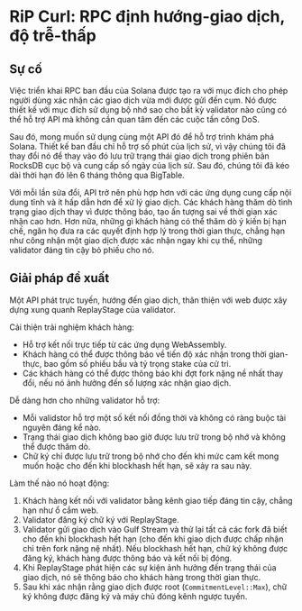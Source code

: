 # RiP Curl: RPC định hướng-giao dịch, độ trễ-thấp

## Sự cố

Việc triển khai RPC ban đầu của Solana được tạo ra với mục đích cho phép người dùng xác nhận các giao dịch vừa mới được gửi đến cụm. Nó được thiết kế với mục đích sử dụng bộ nhớ sao cho bất kỳ validator nào cũng có thể hỗ trợ API mà không cần quan tâm đến các cuộc tấn công DoS.

Sau đó, mong muốn sử dụng cùng một API đó để hỗ trợ trình khám phá Solana. Thiết kế ban đầu chỉ hỗ trợ số phút của lịch sử, vì vậy chúng tôi đã thay đổi nó để thay vào đó lưu trữ trạng thái giao dịch trong phiên bản RocksDB cục bộ và cung cấp số ngày của lịch sử. Sau đó, chúng tôi đã kéo dài thời hạn đó lên 6 tháng thông qua BigTable.

Với mỗi lần sửa đổi, API trở nên phù hợp hơn với các ứng dụng cung cấp nội dung tĩnh và ít hấp dẫn hơn để xử lý giao dịch. Các khách hàng thăm dò tình trạng giao dịch thay vì được thông báo, tạo ấn tượng sai về thời gian xác nhận cao hơn. Hơn nữa, những gì khách hàng có thể thăm dò ý kiến ​​bị hạn chế, ngăn họ đưa ra các quyết định hợp lý trong thời gian thực, chẳng hạn như công nhận một giao dịch được xác nhận ngay khi cụ thể, những validator đáng tin cậy bỏ phiếu cho nó.

## Giải pháp đề xuất

Một API phát trực tuyến, hướng đến giao dịch, thân thiện với web được xây dựng xung quanh ReplayStage của validator.

Cải thiện trải nghiệm khách hàng:

* Hỗ trợ kết nối trực tiếp từ các ứng dụng WebAssembly.
* Khách hàng có thể được thông báo về tiến độ xác nhận trong thời gian-thực, bao gồm số phiếu bầu và tỷ trọng stake của cử tri.
* Các khách hàng có thể được thông báo khi đợt fork nặng nề nhất thay đổi, nếu nó ảnh hưởng đến số lượng xác nhận giao dịch.

Dễ dàng hơn cho những validator hỗ trợ:

* Mỗi validstor hỗ trợ một số kết nối đồng thời và không có ràng buộc tài nguyên đáng kể nào.
* Trạng thái giao dịch không bao giờ được lưu trữ trong bộ nhớ và không thể được thăm dò.
* Chữ ký chỉ được lưu trữ trong bộ nhớ cho đến khi mức cam kết mong muốn hoặc cho đến khi blockhash hết hạn, sẽ xảy ra sau này.

Làm thế nào nó hoạt động:

1. Khách hàng kết nối với validator bằng kênh giao tiếp đáng tin cậy, chẳng hạn như ổ cắm web.
2. Validator đăng ký chữ ký với ReplayStage.
3. Validator gửi giao dịch vào Gulf Stream và thử lại tất cả các fork đã biết cho đến khi blockhash hết hạn (cho đến khi giao dịch được chấp nhận chỉ trên fork nặng nệ nhất). Nếu blockhash hết hạn, chữ ký không được đăng ký, khách hàng được thông báo và kết nối bị đóng.
4. Khi ReplayStage phát hiện các sự kiện ảnh hưởng đến trạng thái của giao dịch, nó sẽ thông báo cho khách hàng trong thời gian thực.
5. Sau khi xác nhận rằng giao dịch được root (`CommitmentLevel::Max`), chữ ký không được đăng ký và máy chủ đóng kênh ngược tuyến.
